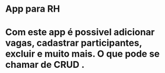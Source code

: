 <h1>App para RH<h1/>
<p>
  Com este app é possivel adicionar vagas, cadastrar participantes, excluir e muito mais.
  O que pode se chamar de CRUD .
</p>
